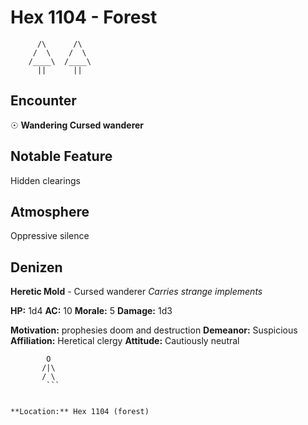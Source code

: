 # Hex 1104 - Forest
```
      /\      /\
     /  \    /  \
    /____\  /____\
      ||      ||
```

## Encounter

☉ **Wandering Cursed wanderer**

## Notable Feature

Hidden clearings

## Atmosphere

Oppressive silence

## Denizen

**Heretic Mold** - Cursed wanderer
*Carries strange implements*

**HP:** 1d4 **AC:** 10 **Morale:** 5
**Damage:** 1d3

**Motivation:** prophesies doom and destruction
**Demeanor:** Suspicious
**Affiliation:** Heretical clergy
**Attitude:** Cautiously neutral

```
        O
       /|\
       / \
        ```


**Location:** Hex 1104 (forest)
